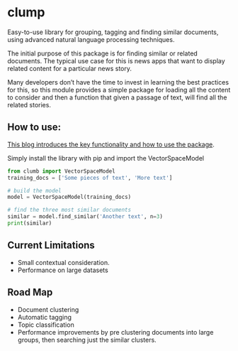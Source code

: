 # clump

Easy-to-use library for grouping, tagging and finding similar documents, using advanced natural language processing techniques.

The initial purpose of this package is for finding similar or related documents. The typical use case for this is news apps that want to display related content for a particular news story.

Many developers don’t have the time to invest in learning the best practices for this, so this module provides a simple package for loading all the content to consider and then a function that given a passage of text, will find all the related stories.

## How to use:

[This blog introduces the key functionality and how to use the package](https://medium.com/@readikus/clump-a-python-package-for-easily-finding-related-stories-and-documents-3ed992a35f8c).

Simply install the library with pip and import the VectorSpaceModel 

```python
from clumb import VectorSpaceModel
training_docs = ['Some pieces of text', 'More text']

# build the model
model = VectorSpaceModel(training_docs)

# find the three most similar documents
similar = model.find_similar('Another text', n=3)
print(similar)

```

## Current Limitations

* Small contextual consideration.
* Performance on large datasets 

## Road Map

* Document clustering
* Automatic tagging
* Topic classification
* Performance improvements by pre clustering documents into large groups, then searching just the similar clusters.
